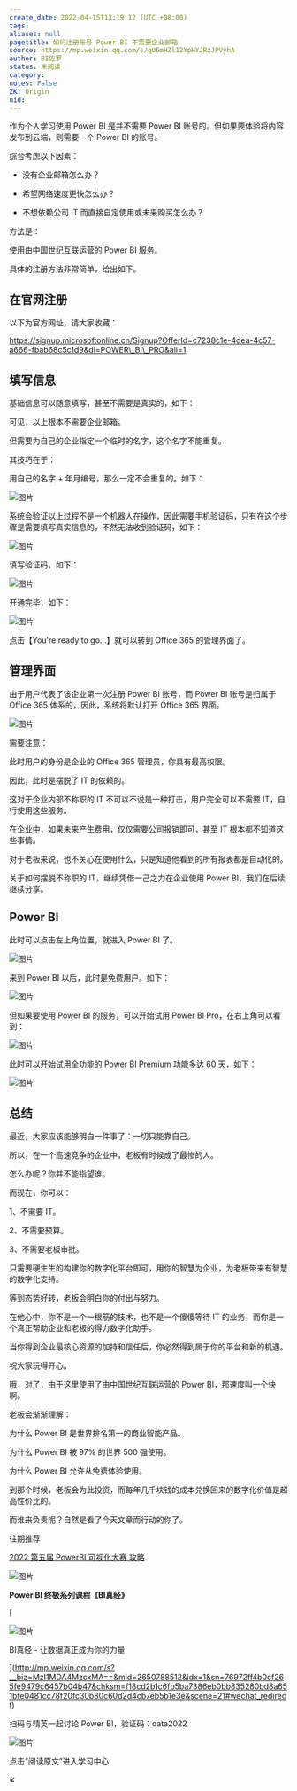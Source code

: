 ```yaml
---
create_date: 2022-04-15T13:19:12 (UTC +08:00)
tags: 
aliases: null
pagetitle: 如何注册账号 Power BI 不需要企业邮箱
source: https://mp.weixin.qq.com/s/qU6mHZl12YpHYJRzJPVyhA
author: BI佐罗
status: 未阅读
category: 
notes: False
ZK: Origin
uid: 
---
```


作为个人学习使用 Power BI 是并不需要 Power BI 账号的。但如果要体验将内容发布到云端，则需要一个 Power BI 的账号。

综合考虑以下因素：

-   没有企业邮箱怎么办？
    
-   希望网络速度更快怎么办？
    
-   不想依赖公司 IT 而直接自定使用或未来购买怎么办？
    

方法是：

使用由中国世纪互联运营的 Power BI 服务。

具体的注册方法非常简单，给出如下。

## 在官网注册

以下为官方网址，请大家收藏：

https://signup.microsoftonline.cn/Signup?OfferId=c7238c1e-4dea-4c57-a666-fbab68c5c1d9&dl=POWER\_BI\_PRO&ali=1

## 填写信息

基础信息可以随意填写，甚至不需要是真实的，如下：

可见，以上根本不需要企业邮箱。

但需要为自己的企业指定一个临时的名字，这个名字不能重复。

其技巧在于：

用自己的名字 + 年月编号，那么一定不会重复的。如下：

![图片](https://mmbiz.qpic.cn/mmbiz_png/09hv4Xua0LO0RfeN3EvQ0Y2dxNYvfkqsCtCibE3bKa4uK2uNiaiaPu1YrX5bxcoSss7O2RWmtpHz4cuPmfwU6WVWA/640?wx_fmt=png&wxfrom=5&wx_lazy=1&wx_co=1)

系统会验证以上过程不是一个机器人在操作，因此需要手机验证码，只有在这个步骤是需要填写真实信息的，不然无法收到验证码，如下：

![图片](https://mmbiz.qpic.cn/mmbiz_png/09hv4Xua0LO0RfeN3EvQ0Y2dxNYvfkqsFsoPUIuGy1iawweRGWXjibwUVA1AlKicadBaupTp3pjRGx5yK8bAmfWAQ/640?wx_fmt=png&wxfrom=5&wx_lazy=1&wx_co=1)

填写验证码，如下：

![图片](https://mmbiz.qpic.cn/mmbiz_png/09hv4Xua0LO0RfeN3EvQ0Y2dxNYvfkqs27r9eEKPywfZianQEMfHt8iaSSXUaAYJib9adibfGvYf97LHTOlBv344ag/640?wx_fmt=png&wxfrom=5&wx_lazy=1&wx_co=1)

开通完毕，如下：

![图片](https://mmbiz.qpic.cn/mmbiz_png/09hv4Xua0LO0RfeN3EvQ0Y2dxNYvfkqsp37Zkr0hatbPNHeibIFGfL36Sd4L0XzibdIq7qHZtOvkvG9fsgreCVCw/640?wx_fmt=png&wxfrom=5&wx_lazy=1&wx_co=1)

点击【You're ready to go...】就可以转到 Office 365 的管理界面了。

## 管理界面

由于用户代表了该企业第一次注册 Power BI 账号，而 Power BI 账号是归属于 Office 365 体系的，因此，系统将默认打开 Office 365 界面。

![图片](https://mmbiz.qpic.cn/mmbiz_png/09hv4Xua0LO0RfeN3EvQ0Y2dxNYvfkqsDDBn0Mb1yZuJbVd1Kxiba1QQjq64KtCf1YE66djzialwvggWnGBxKu2A/640?wx_fmt=png&wxfrom=5&wx_lazy=1&wx_co=1)

需要注意：

此时用户的身份是企业的 Office 365 管理员，你具有最高权限。

因此，此时是摆脱了 IT 的依赖的。

这对于企业内部不称职的 IT 不可以不说是一种打击，用户完全可以不需要 IT，自行使用这些服务。

在企业中，如果未来产生费用，仅仅需要公司报销即可，甚至 IT 根本都不知道这些事情。

对于老板来说，也不关心在使用什么，只是知道他看到的所有报表都是自动化的。

关于如何摆脱不称职的 IT，继续凭借一己之力在企业使用 Power BI，我们在后续继续分享。

## Power BI

此时可以点击左上角位置，就进入 Power BI 了。

![图片](https://mmbiz.qpic.cn/mmbiz_png/09hv4Xua0LO0RfeN3EvQ0Y2dxNYvfkqsRqF1dUe9qVWuubIMEhib9wqPkTeOicj74op7COs7EZ2fiarRxUr5oicgpw/640?wx_fmt=png&wxfrom=5&wx_lazy=1&wx_co=1)

来到 Power BI 以后，此时是免费用户。如下：

![图片](https://mmbiz.qpic.cn/mmbiz_png/09hv4Xua0LO0RfeN3EvQ0Y2dxNYvfkqsRlgXrniafBLEtkLHrDv1juc41A4ac8bK4V4wI5pJibMZ65b2uib5LjDuQ/640?wx_fmt=png&wxfrom=5&wx_lazy=1&wx_co=1)

但如果要使用 Power BI 的服务，可以开始试用 Power BI Pro，在右上角可以看到：

![图片](https://mmbiz.qpic.cn/mmbiz_png/09hv4Xua0LO0RfeN3EvQ0Y2dxNYvfkqs2SOt3lqhOooR6p293zO9Psjv6SbKVn6RPiaTnrNP6zTWrHWVgqYLUJQ/640?wx_fmt=png&wxfrom=5&wx_lazy=1&wx_co=1)

此时可以开始试用全功能的 Power BI Premium 功能多达 60 天，如下：

![图片](https://mmbiz.qpic.cn/mmbiz_png/09hv4Xua0LO0RfeN3EvQ0Y2dxNYvfkqsaawZ4RgQYG7ZsqaoYCZIQu6ibEibMfIKmiaVt8bnbOd8I1PbcK91enr4w/640?wx_fmt=png&wxfrom=5&wx_lazy=1&wx_co=1)

## 总结

最近，大家应该能够明白一件事了：一切只能靠自己。

所以，在一个高速竞争的企业中，老板有时候成了最惨的人。

怎么办呢？你并不能指望谁。

而现在，你可以：

1、不需要 IT。

2、不需要预算。

3、不需要老板审批。

只需要硬生生的构建你的数字化平台即可，用你的智慧为企业，为老板带来有智慧的数字化支持。

等到态势好转，老板会明白你的付出与努力。

在他心中，你不是一个一根筋的技术，也不是一个傻傻等待 IT 的业务，而你是一个真正帮助企业和老板的得力数字化助手。

当你得到企业最核心资源的加持和信任后，你必然得到属于你的平台和新的机遇。

祝大家玩得开心。

哦，对了，由于这里使用了由中国世纪互联运营的 Power BI，那速度叫一个快啊。

老板会渐渐理解：

为什么 Power BI 是世界排名第一的商业智能产品。

为什么 Power BI 被 97% 的世界 500 强使用。

为什么 Power BI 允许从免费体验使用。

到那个时候，老板会为此投资，而每年几千块钱的成本兑换回来的数字化价值是超高性价比的。

而谁来负责呢？自然是看了今天文章而行动的你了。

往期推荐

[2022 第五届 PowerBI 可视化大赛 攻略](https://mp.weixin.qq.com/s?__biz=MzI1MDA4MzcxMA==&mid=2650792914&idx=1&sn=6f4e08aead1604e9bcd9437a81748543&chksm=f18ce3c3c6fb6ad5f943eda65aa727a6a78f9f73d14d56a3a9309df9ed9dc518a341a275d3be&scene=21#wechat_redirect)

![图片](https://mmbiz.qpic.cn/mmbiz_png/09hv4Xua0LNhia5Pc4XC1Um7IYgQhGEoEC1yK05ibUFoPBYpcoAMvibuZh2BZaibMzULeDwNfSeQ0KHRcDUdX3FzVA/640?wx_fmt=png&wxfrom=5&wx_lazy=1&wx_co=1)

**Power BI 终极系列课程《BI真经》**

[

![图片](https://mmbiz.qpic.cn/mmbiz_jpg/09hv4Xua0LNBM1lxlQYHJBicic4CvPoRGLqHgdTZOr8goNRh0asDXA48mRDzc9zxW4UMQiayHwgDmx7mlt4cQxtjg/640?wx_fmt=jpeg&wxfrom=5&wx_lazy=1&wx_co=1)

BI真经 - 让数据真正成为你的力量





](http://mp.weixin.qq.com/s?__biz=MzI1MDA4MzcxMA==&mid=2650788512&idx=1&sn=76972ff4b0cf265fe9479c6457b04b47&chksm=f18cd2b1c6fb5ba7386eb0bb835280bd8a651bfe0481cc78f20fc30b80c60d2d4cb7eb5b1e3e&scene=21#wechat_redirect)

扫码与精英一起讨论 Power BI，验证码：data2022

![图片](https://mmbiz.qpic.cn/mmbiz_png/09hv4Xua0LOiad5BOrdQTKpB733esKiaxZa53LXWIPlQicMjxntaRr3a2hnMmuibTib8QacXeiakucDr7lSNGkuV2MXw/640?wx_fmt=png&wxfrom=5&wx_lazy=1&wx_co=1)

点击“阅读原文”进入学习中心

**↙**
